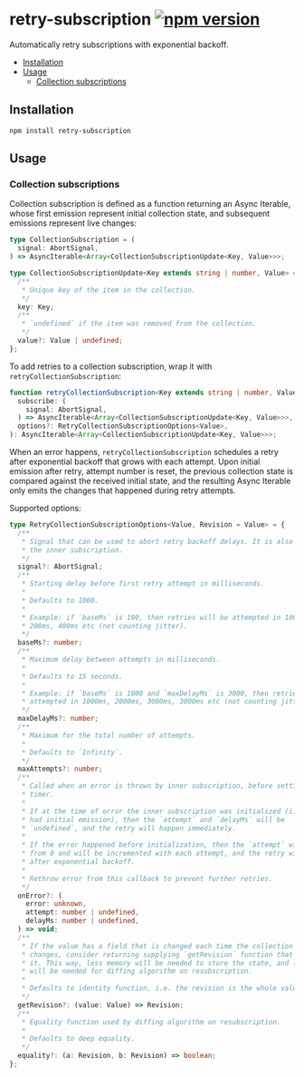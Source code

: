 # retry-subscription [![npm version][npm-image]][npm-url] <!-- omit in toc -->

Automatically retry subscriptions with exponential backoff.

- [Installation](#installation)
- [Usage](#usage)
  - [Collection subscriptions](#collection-subscriptions)

## Installation

```
npm install retry-subscription
```

## Usage

### Collection subscriptions

Collection subscription is defined as a function returning an Async Iterable,
whose first emission represent initial collection state, and subsequent
emissions represent live changes:

```ts
type CollectionSubscription = (
  signal: AbortSignal,
) => AsyncIterable<Array<CollectionSubscriptionUpdate<Key, Value>>>;

type CollectionSubscriptionUpdate<Key extends string | number, Value> = {
  /**
   * Unique key of the item in the collection.
   */
  key: Key;
  /**
   * `undefined` if the item was removed from the collection.
   */
  value?: Value | undefined;
};
```

To add retries to a collection subscription, wrap it with
`retryCollectionSubscription`:

```ts
function retryCollectionSubscription<Key extends string | number, Value>(
  subscribe: (
    signal: AbortSignal,
  ) => AsyncIterable<Array<CollectionSubscriptionUpdate<Key, Value>>>,
  options?: RetryCollectionSubscriptionOptions<Value>,
): AsyncIterable<Array<CollectionSubscriptionUpdate<Key, Value>>>;
```

When an error happens, `retryCollectionSubscription` schedules a retry after
exponential backoff that grows with each attempt. Upon initial emission after
retry, attempt number is reset, the previous collection state is compared
against the received initial state, and the resulting Async Iterable only emits
the changes that happened during retry attempts.

Supported options:

```ts
type RetryCollectionSubscriptionOptions<Value, Revision = Value> = {
  /**
   * Signal that can be used to abort retry backoff delays. It is also passed to
   * the inner subscription.
   */
  signal?: AbortSignal;
  /**
   * Starting delay before first retry attempt in milliseconds.
   *
   * Defaults to 1000.
   *
   * Example: if `baseMs` is 100, then retries will be attempted in 100ms,
   * 200ms, 400ms etc (not counting jitter).
   */
  baseMs?: number;
  /**
   * Maximum delay between attempts in milliseconds.
   *
   * Defaults to 15 seconds.
   *
   * Example: if `baseMs` is 1000 and `maxDelayMs` is 3000, then retries will be
   * attempted in 1000ms, 2000ms, 3000ms, 3000ms etc (not counting jitter).
   */
  maxDelayMs?: number;
  /**
   * Maximum for the total number of attempts.
   *
   * Defaults to `Infinity`.
   */
  maxAttempts?: number;
  /**
   * Called when an error is thrown by inner subscription, before setting delay
   * timer.
   *
   * If at the time of error the inner subscription was initialized (i.e. has
   * had initial emission), then the `attempt` and `delayMs` will be
   * `undefined`, and the retry will happen immediately.
   *
   * If the error happened before initialization, then the `attempt` will start
   * from 0 and will be incremented with each attempt, and the retry will happen
   * after exponential backoff.
   *
   * Rethrow error from this callback to prevent further retries.
   */
  onError?: (
    error: unknown,
    attempt: number | undefined,
    delayMs: number | undefined,
  ) => void;
  /**
   * If the value has a field that is changed each time the collection item
   * changes, consider returning supplying `getRevision` function that returns
   * it. This way, less memory will be needed to store the state, and less CPU
   * will be needed for diffing algorithm on resubscription.
   *
   * Defaults to identity function, i.e. the revision is the whole value.
   */
  getRevision?: (value: Value) => Revision;
  /**
   * Equality function used by diffing algorithm on resubscription.
   *
   * Defaults to deep equality.
   */
  equality?: (a: Revision, b: Revision) => boolean;
};
```

[npm-image]: https://badge.fury.io/js/retry-subscription.svg
[npm-url]: https://badge.fury.io/js/retry-subscription
